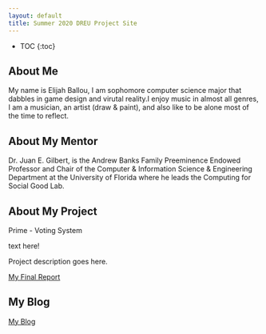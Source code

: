 ```yaml
---
layout: default
title: Summer 2020 DREU Project Site
---
```


* TOC
{:toc}

## About Me

My name is Elijah Ballou, I am sophomore computer science major that dabbles in 
game design and virutal reality.I enjoy music in almost all genres, I am a musician,
an artist (draw & paint), and also like to be alone most of the time to reflect.

## About My Mentor

Dr. Juan E. Gilbert, is the Andrew Banks Family Preeminence Endowed Professor and Chair of 
the Computer & Information Science & Engineering Department at the University of Florida 
where he leads the Computing for Social Good Lab.

## About My Project
Prime - Voting System

text here!

Project description goes here.





[My Final Report](files/finalreport.pdf)

## My Blog

[My Blog](blog.html)
